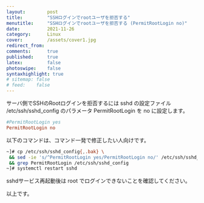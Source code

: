 ```yaml
---
layout:        post
title:         "SSHログインでrootユーザを拒否する"
menutitle:     "SSHログインでrootユーザを拒否する (PermitRootLogin no)"
date:          2021-11-26
category:      Linux
cover:         /assets/cover1.jpg
redirect_from:
comments:      true
published:     true
latex:         false
photoswipe:    false
syntaxhighlight: true
# sitemap: false
# feed:    false
---
```


サーバ側でSSHのRootログインを拒否するには sshd の設定ファイル /etc/ssh/sshd_config のパラメータ PermitRootLogin を no に設定します。
```conf
#PermitRootLogin yes
PermitRootLogin no
```
以下のコマンドは、コマンド一発で修正したい人向けです。
```bash
~]# cp /etc/ssh/sshd_config{,.bak} \
 && sed -ie 's/^PermitRootLogin yes/PermitRootLogin no/' /etc/ssh/sshd_config \
 && grep PermitRootLogin /etc/ssh/sshd_config
~]# systemctl restart sshd
```
sshdサービス再起動後は root でログインできないことを確認してください。

以上です。

